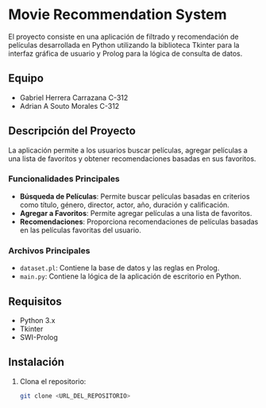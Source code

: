 # Movie Recommendation System

El proyecto consiste en una aplicación de filtrado y recomendación de películas desarrollada en Python utilizando la biblioteca Tkinter para la interfaz gráfica de usuario y Prolog para la lógica de consulta de datos.

## Equipo

- Gabriel Herrera Carrazana C-312
- Adrian A Souto Morales C-312

## Descripción del Proyecto

La aplicación permite a los usuarios buscar películas, agregar películas a una lista de favoritos y obtener recomendaciones basadas en sus favoritos.

### Funcionalidades Principales

- **Búsqueda de Películas**: Permite buscar películas basadas en criterios como título, género, director, actor, año, duración y calificación.
- **Agregar a Favoritos**: Permite agregar películas a una lista de favoritos.
- **Recomendaciones**: Proporciona recomendaciones de películas basadas en las películas favoritas del usuario.

### Archivos Principales

- `dataset.pl`: Contiene la base de datos y las reglas en Prolog.
- `main.py`: Contiene la lógica de la aplicación de escritorio en Python.

## Requisitos

- Python 3.x
- Tkinter
- SWI-Prolog

## Instalación

1. Clona el repositorio:
   ```sh
   git clone <URL_DEL_REPOSITORIO>